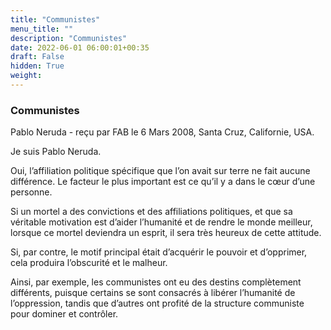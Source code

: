 ```yaml
---
title: "Communistes"
menu_title: ""
description: "Communistes"
date: 2022-06-01 06:00:01+00:35
draft: False
hidden: True
weight:
---
```

### Communistes

Pablo Neruda - reçu par FAB le 6 Mars 2008, Santa Cruz, Californie, USA.

Je suis Pablo Neruda.

Oui, l’affiliation politique spécifique que l’on avait sur terre ne fait aucune différence. Le facteur le plus important est ce qu’il y a dans le cœur d’une personne.

Si un mortel a des convictions et des affiliations politiques, et que sa véritable motivation est d’aider l’humanité et de rendre le monde meilleur, lorsque ce mortel deviendra un esprit, il sera très heureux de cette attitude.

Si, par contre, le motif principal était d’acquérir le pouvoir et d’opprimer, cela produira l’obscurité et le malheur.

Ainsi, par exemple, les communistes ont eu des destins complètement différents, puisque certains se sont consacrés à libérer l’humanité de l’oppression, tandis que d’autres ont profité de la structure communiste pour dominer et contrôler.
